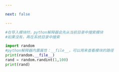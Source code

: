 ```yaml
---

next: false

---
```




<BlogInfo id="743"/>

```python
#在导入模块时，python解释器会先从当前目录中搜索模块
#如果没有，再在系统目录中搜索

import random
#python解释器内置属性：__file__，可以用来查看模块的路径
print(random.__file__)
rand = random.randint(1,100)
print(rand)
```



<ActionBox />
